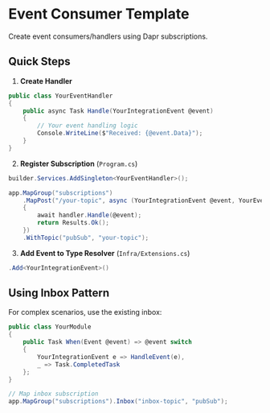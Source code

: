 # Event Consumer Template

Create event consumers/handlers using Dapr subscriptions.

## Quick Steps

1. **Create Handler**
```csharp
public class YourEventHandler
{
    public async Task Handle(YourIntegrationEvent @event)
    {
        // Your event handling logic
        Console.WriteLine($"Received: {@event.Data}");
    }
}
```

2. **Register Subscription** (`Program.cs`)
```csharp
builder.Services.AddSingleton<YourEventHandler>();

app.MapGroup("subscriptions")
    .MapPost("/your-topic", async (YourIntegrationEvent @event, YourEventHandler handler) =>
    {
        await handler.Handle(@event);
        return Results.Ok();
    })
    .WithTopic("pubSub", "your-topic");
```

3. **Add Event to Type Resolver** (`Infra/Extensions.cs`)
```csharp
.Add<YourIntegrationEvent>()
```

## Using Inbox Pattern

For complex scenarios, use the existing inbox:

```csharp
public class YourModule
{
    public Task When(Event @event) => @event switch
    {
        YourIntegrationEvent e => HandleEvent(e),
        _ => Task.CompletedTask
    };
}

// Map inbox subscription
app.MapGroup("subscriptions").Inbox("inbox-topic", "pubSub");
```